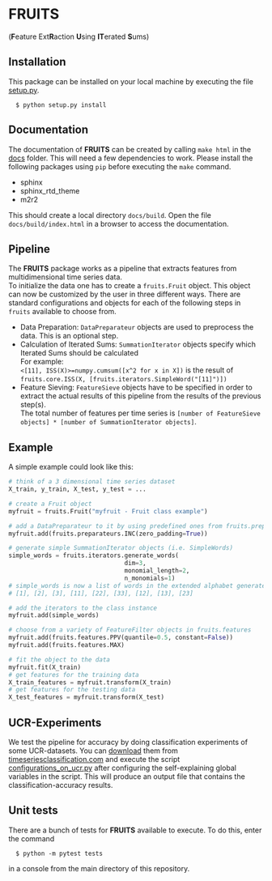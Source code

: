 # FRUITS
(**F**eature Ext**R**action **U**sing **IT**erated **S**ums)

## Installation
This package can be installed on your local machine by executing the file [setup.py](setup.py).
```
  $ python setup.py install
```

## Documentation
The documentation of __FRUITS__ can be created by calling `make html` in the [docs](https://github.com/alienkrieg/tsclassification/tree/fit_transform/docs) folder. This will need a few dependencies to work. Please install the following packages using `pip` before executing the `make` command.
- sphinx
- sphinx_rtd_theme
- m2r2

This should create a local directory `docs/build`. Open the file `docs/build/index.html` in a browser to access the documentation.

## Pipeline
The __FRUITS__ package works as a pipeline that extracts features from multidimensional time series data.<br>
To initialize the data one has to create a `fruits.Fruit` object. This object can now be customized by the user in three different ways. There are standard configurations and objects for each of the following steps in `fruits` available to choose from.
- Data Preparation: `DataPreparateur` objects are used to preprocess the data. This is an optional step.
- Calculation of Iterated Sums: `SummationIterator` objects specify which Iterated Sums should be calculated<br>
  For example:<br>`<[11], ISS(X)>=numpy.cumsum([x^2 for x in X])` is the result of `fruits.core.ISS(X, [fruits.iterators.SimpleWord("[11]")])`
- Feature Sieving: `FeatureSieve` objects have to be specified in order to extract the actual results of this pipeline from the results of the previous step(s).<br>
  The total number of features per time series is `[number of FeatureSieve objects] * [number of SummationIterator objects]`.
  
## Example
A simple example could look like this:
```python
# think of a 3 dimensional time series dataset
X_train, y_train, X_test, y_test = ...

# create a Fruit object
myfruit = fruits.Fruit("myfruit - Fruit class example")

# add a DataPreparateur to it by using predefined ones from fruits.preparateurs
myfruit.add(fruits.preparateurs.INC(zero_padding=True))

# generate simple SummationIterator objects (i.e. SimpleWords)
simple_words = fruits.iterators.generate_words(
                                dim=3,
                                monomial_length=2,
                                n_monomials=1)
# simple_words is now a list of words in the extended alphabet generated by {1,2,3}:
# [1], [2], [3], [11], [22], [33], [12], [13], [23]

# add the iterators to the class instance
myfruit.add(simple_words)

# choose from a variety of FeatureFilter objects in fruits.features
myfruit.add(fruits.features.PPV(quantile=0.5, constant=False))
myfruit.add(fruits.features.MAX)

# fit the object to the data
myfruit.fit(X_train)
# get features for the training data
X_train_features = myfruit.transform(X_train)
# get features for the testing data
X_test_features = myfruit.transform(X_test)
```

## UCR-Experiments
We test the pipeline for accuracy by doing classification experiments of some UCR-datasets. You can [download](https://www.timeseriesclassification.com/Downloads/Archives/Univariate2018_arff.zip) them from [timeseriesclassification.com](https://timeseriesclassification.com) and execute the script [configurations_on_ucr.py](experiments/configurations_on_ucr.py) after configuring the self-explaining global variables in the script. This will produce an output file that contains the classification-accuracy results.

## Unit tests
There are a bunch of tests for __FRUITS__ available to execute. To do this, enter the command
```
  $ python -m pytest tests
```
in a console from the main directory of this repository.
